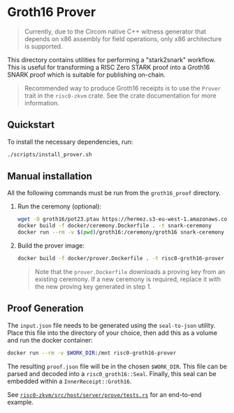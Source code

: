 # Groth16 Prover

> Currently, due to the Circom native C++ witness generator that depends on x86
> assembly for field operations, only x86 architecture is supported.

This directory contains utilities for performing a "stark2snark" workflow. This
is useful for transforming a RISC Zero STARK proof into a Groth16 SNARK proof
which is suitable for publishing on-chain.

> Recommended way to produce Groth16 receipts is to use the `Prover` trait in the `risc0-zkvm` crate.
> See the crate documentation for more information.

## Quickstart

To install the necessary dependencies, run:

```bash
./scripts/install_prover.sh
```

## Manual installation

All the following commands must be run from the `groth16_proof` directory.

1. Run the ceremony (optional):
   ```bash
   wget -O groth16/pot23.ptau https://hermez.s3-eu-west-1.amazonaws.com/powersOfTau28_hez_final_23.ptau
   docker build -f docker/ceremony.Dockerfile . -t snark-ceremony
   docker run --rm -v $(pwd)/groth16:/ceremony/groth16 snark-ceremony
   ```
2. Build the prover image:
   ```bash
   docker build -f docker/prover.Dockerfile . -t risc0-groth16-prover
   ```
   > Note that the `prover.Dockerfile` downloads a proving key from an existing ceremony.
   > If a new ceremony is required, replace it with the new proving key generated in step 1.

## Proof Generation

The `input.json` file needs to be generated using the `seal-to-json` utility.
Place this file into the directory of your choice, then add this as a volume and
run the docker container:

```bash
docker run --rm -v $WORK_DIR:/mnt risc0-groth16-prover
```

The resulting `proof.json` file will be in the chosen `$WORK_DIR`.
This file can be parsed and decoded into a `risc0_groth16::Seal`.
Finally, this seal can be embedded within a `InnerReceipt::Groth16`.

See [`risc0-zkvm/src/host/server/prove/tests.rs`](../risc0/zkvm/src/host/server/prove/tests.rs) for an end-to-end
example.
